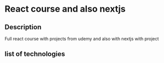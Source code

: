 # React course and also nextjs

## Description
Full react course with projects from udemy and also with nextjs with project

## list of technologies 